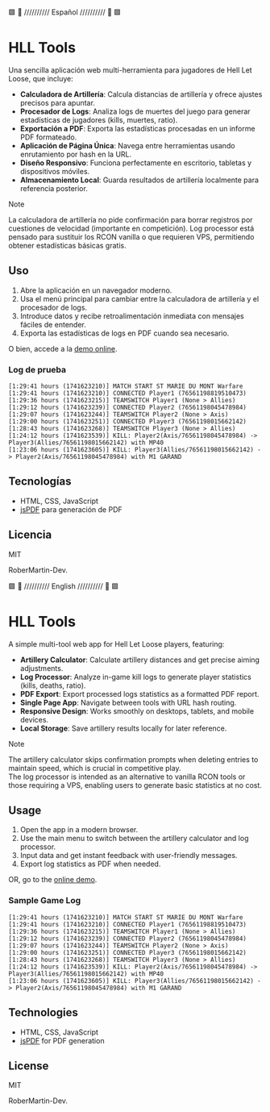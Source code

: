 :green_square: :scroll: ////////// Español ////////// :scroll: :green_square:  
# HLL Tools

Una sencilla aplicación web multi-herramienta para jugadores de Hell Let Loose, que incluye:

- **Calculadora de Artillería**: Calcula distancias de artillería y ofrece ajustes precisos para apuntar.
- **Procesador de Logs**: Analiza logs de muertes del juego para generar estadísticas de jugadores (kills, muertes, ratio).
- **Exportación a PDF**: Exporta las estadísticas procesadas en un informe PDF formateado.
- **Aplicación de Página Única**: Navega entre herramientas usando enrutamiento por hash en la URL.
- **Diseño Responsivo**: Funciona perfectamente en escritorio, tabletas y dispositivos móviles.
- **Almacenamiento Local**: Guarda resultados de artillería localmente para referencia posterior.

> [!NOTE]
> La calculadora de artillería no pide confirmación para borrar registros por cuestiones de velocidad (importante en competición).
> Log processor está pensado para sustituir los RCON vanilla o que requieren VPS, permitiendo obtener estadísticas básicas gratis.

## Uso

1. Abre la aplicación en un navegador moderno.
2. Usa el menú principal para cambiar entre la calculadora de artillería y el procesador de logs.
3. Introduce datos y recibe retroalimentación inmediata con mensajes fáciles de entender.
4. Exporta las estadísticas de logs en PDF cuando sea necesario.

O bien, accede a la [demo online](https://robermartin-dev.github.io/hll-tools/).

### Log de prueba

```
[1:29:41 hours (1741623210)] MATCH START ST MARIE DU MONT Warfare
[1:29:41 hours (1741623210)] CONNECTED Player1 (76561198819510473) 
[1:29:36 hours (1741623215)] TEAMSWITCH Player1 (None > Allies)
[1:29:12 hours (1741623239)] CONNECTED Player2 (76561198045478984) 
[1:29:07 hours (1741623244)] TEAMSWITCH Player2 (None > Axis)
[1:29:00 hours (1741623251)] CONNECTED Player3 (76561198015662142) 
[1:28:43 hours (1741623268)] TEAMSWITCH Player3 (None > Allies) 
[1:24:12 hours (1741623539)] KILL: Player2(Axis/76561198045478984) -> Player3(Allies/76561198015662142) with MP40 
[1:23:06 hours (1741623605)] KILL: Player3(Allies/76561198015662142) -> Player2(Axis/76561198045478984) with M1 GARAND
```

## Tecnologías

- HTML, CSS, JavaScript
- [jsPDF](https://github.com/parallax/jsPDF) para generación de PDF

## Licencia

MIT

RoberMartin-Dev.

:green_square: :scroll: ////////// English ////////// :scroll: :green_square:  
# HLL Tools

A simple multi-tool web app for Hell Let Loose players, featuring:

- **Artillery Calculator**: Calculate artillery distances and get precise aiming adjustments.
- **Log Processor**: Analyze in-game kill logs to generate player statistics (kills, deaths, ratio).
- **PDF Export**: Export processed logs statistics as a formatted PDF report.
- **Single Page App**: Navigate between tools with URL hash routing.
- **Responsive Design**: Works smoothly on desktops, tablets, and mobile devices.
- **Local Storage**: Save artillery results locally for later reference.

> [!NOTE]
> The artillery calculator skips confirmation prompts when deleting entries to maintain speed, which is crucial in competitive play.  
> The log processor is intended as an alternative to vanilla RCON tools or those requiring a VPS, enabling users to generate basic statistics at no cost.

## Usage

1. Open the app in a modern browser.
2. Use the main menu to switch between the artillery calculator and log processor.
3. Input data and get instant feedback with user-friendly messages.
4. Export log statistics as PDF when needed.

OR, go to the [online demo](https://robermartin-dev.github.io/hll-tools/).

### Sample Game Log

```
[1:29:41 hours (1741623210)] MATCH START ST MARIE DU MONT Warfare
[1:29:41 hours (1741623210)] CONNECTED Player1 (76561198819510473) 
[1:29:36 hours (1741623215)] TEAMSWITCH Player1 (None > Allies)
[1:29:12 hours (1741623239)] CONNECTED Player2 (76561198045478984) 
[1:29:07 hours (1741623244)] TEAMSWITCH Player2 (None > Axis)
[1:29:00 hours (1741623251)] CONNECTED Player3 (76561198015662142) 
[1:28:43 hours (1741623268)] TEAMSWITCH Player3 (None > Allies) 
[1:24:12 hours (1741623539)] KILL: Player2(Axis/76561198045478984) -> Player3(Allies/76561198015662142) with MP40 
[1:23:06 hours (1741623605)] KILL: Player3(Allies/76561198015662142) -> Player2(Axis/76561198045478984) with M1 GARAND
```

## Technologies

- HTML, CSS, JavaScript
- [jsPDF](https://github.com/parallax/jsPDF) for PDF generation

## License

MIT

RoberMartin-Dev.
